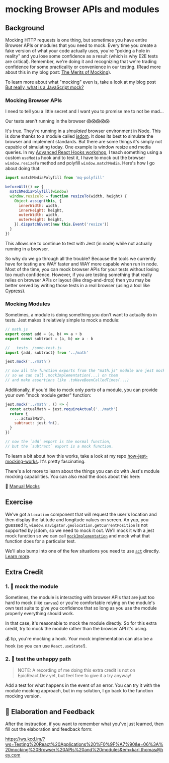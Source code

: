 # mocking Browser APIs and modules

## Background

Mocking HTTP requests is one thing, but sometimes you have entire Browser APIs
or modules that you need to mock. Every time you create a fake version of what
your code actually uses, you're "poking a hole in reality" and you lose some
confidence as a result (which is why E2E tests are critical). Remember, we're
doing it and recognizing that we're trading confidence for some practicality or
convenience in our testing. (Read more about this in my blog post:
[The Merits of Mocking](https://kentcdodds.com/blog/the-merits-of-mocking)).

To learn more about what "mocking" even is, take a look at my blog post
[But really, what is a JavaScript mock?](https://kentcdodds.com/blog/but-really-what-is-a-javascript-mock)

### Mocking Browser APIs

I need to tell you a little secret and I want you to promise me to not be mad...

Our tests aren't running in the browser 😱😱😱😱😱

It's true. They're running in a _simulated_ browser environment in Node. This is
done thanks to a module called [jsdom](https://github.com/jsdom/jsdom). It does
its best to simulate the browser and implement standards. But there are some
things it's simply not capable of simulating today. One example is window resize
and media queries. In my
[Advanced React Hooks workshop](https://kentcdodds.com/workshops/advanced-react-hooks),
I teach something using a custom `useMedia` hook and to test it, I have to mock
out the browser `window.resizeTo` method and polyfill `window.matchMedia`.
Here's how I go about doing that:

```javascript
import matchMediaPolyfill from 'mq-polyfill'

beforeAll(() => {
  matchMediaPolyfill(window)
  window.resizeTo = function resizeTo(width, height) {
    Object.assign(this, {
      innerWidth: width,
      innerHeight: height,
      outerWidth: width,
      outerHeight: height,
    }).dispatchEvent(new this.Event('resize'))
  }
})
```

This allows me to continue to test with Jest (in node) while not actually
running in a browser.

So why do we go through all the trouble? Because the tools we currently have for
testing are WAY faster and WAY more capable when run in node. Most of the time,
you can mock browser APIs for your tests without losing too much confidence.
However, if you are testing something that really relies on browser APIs or
layout (like drag-and-drop) then you may be better served by writing those tests
in a real browser (using a tool like [Cypress](https://cypress.io)).

### Mocking Modules

Sometimes, a module is doing something you don't want to actually do in tests.
Jest makes it relatively simple to mock a module:

```javascript
// math.js
export const add = (a, b) => a + b
export const subtract = (a, b) => a - b

// __tests__/some-test.js
import {add, subtract} from '../math'

jest.mock('../math')

// now all the function exports from the "math.js" module are jest mock functions
// so we can call .mockImplementation(...) on them
// and make assertions like .toHaveBeenCalledTimes(...)
```

Additionally, if you'd like to mock only _parts_ of a module, you can provide
your own "mock module getter" function:

```javascript
jest.mock('../math', () => {
  const actualMath = jest.requireActual('../math')
  return {
    ...actualMath,
    subtract: jest.fn(),
  }
})

// now the `add` export is the normal function,
// but the `subtract` export is a mock function.
```

To learn a bit about how this works, take a look at my repo
[how-jest-mocking-works](https://github.com/kentcdodds/how-jest-mocking-works).
It's pretty fascinating.

There's a lot more to learn about the things you can do with Jest's module
mocking capabilities. You can also read the docs about this here:

📜 [Manual Mocks](https://jestjs.io/docs/en/manual-mocks)

## Exercise

We've got a `Location` component that will request the user's location and then
display the latitude and longitude values on screen. An yup, you guessed it,
`window.navigator.geolocation.getCurrentPosition` is not supported by jsdom, so
we need to mock it out. We'll mock it with a jest mock function so we can call
[`mockImplementation`](https://jestjs.io/docs/en/mock-function-api#mockfnmockimplementationfn)
and mock what that function does for a particular test.

We'll also bump into one of the few situations you need to use
[`act`](https://reactjs.org/docs/test-utils.html#act) directly.
[Learn more](https://kentcdodds.com/blog/fix-the-not-wrapped-in-act-warning).

## Extra Credit

### 1. 💯 mock the module

Sometimes, the module is interacting with browser APIs that are just too hard to
mock (like `canvas`) or you're comfortable relying on the module's own test
suite to give you confidence that so long as you use the module properly
everything should work.

In that case, it's reasonable to mock the module directly. So for this extra
credit, try to mock the module rather than the browser API it's using.

💰 tip, you're mocking a hook. Your mock implementation can also be a hook (so
you can use `React.useState`!).

### 2. 💯 test the unhappy path

> NOTE: A recording of me doing this extra credit is not on EpicReact.Dev yet,
> but feel free to give it a try anyway!

Add a test for what happens in the event of an error. You can try it with the
module mocking approach, but in my solution, I go back to the function mocking
version.

## 🦉 Elaboration and Feedback

After the instruction, if you want to remember what you've just learned, then
fill out the elaboration and feedback form:

https://ws.kcd.im/?ws=Testing%20React%20Applications%20%F0%9F%A7%90&e=06%3A%20mocking%20Browser%20APIs%20and%20modules&em=karl.thomas@hey.com
